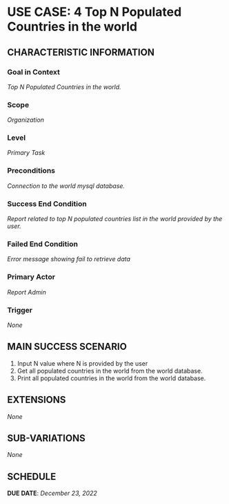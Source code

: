 # USE CASE: 4 Top N Populated Countries in the world

## CHARACTERISTIC INFORMATION

### Goal in Context

*Top N Populated Countries in the world.*

### Scope
*Organization*

### Level

*Primary Task*

### Preconditions

*Connection to the world mysql database.*

### Success End Condition
*Report related to top N populated countries list in the world provided by the user.*

### Failed End Condition

*Error message showing fail to retrieve data*

### Primary Actor

*Report Admin*

### Trigger

*None*

## MAIN SUCCESS SCENARIO

1. Input N value where N is provided by the user
2. Get all populated countries in the world from the world database.
3. Print all populated countries in the world from the world database.


## EXTENSIONS

*None*

## SUB-VARIATIONS

*None*

## SCHEDULE

**DUE DATE**: *December 23, 2022*
